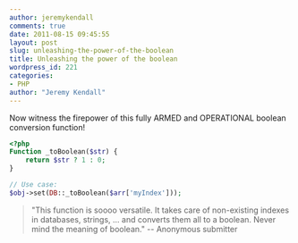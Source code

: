 ```yaml
---
author: jeremykendall
comments: true
date: 2011-08-15 09:45:55
layout: post
slug: unleashing-the-power-of-the-boolean
title: Unleashing the power of the boolean
wordpress_id: 221
categories:
- PHP
author: "Jeremy Kendall"
---
```


Now witness the firepower of this fully ARMED and OPERATIONAL boolean conversion function! 

```php
<?php
Function _toBoolean($str) {
    return $str ? 1 : 0;
}

// Use case:
$obj->set(DB::_toBoolean($arr['myIndex']));
```    

> "This function is soooo versatile. It takes care of non-existing indexes in databases, strings, ... and converts them all to a boolean. Never mind the meaning of boolean."  -- Anonymous submitter




